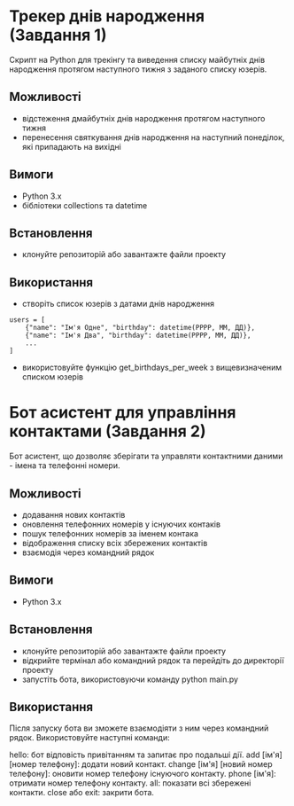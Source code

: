 # Трекер днів народження (Завдання 1)
Скрипт на Python для трекінгу та виведення списку майбутніх днів народження протягом наступного тижня з заданого списку юзерів.

## Можливості
- відстеження дмайбутніх днів народження протягом наступного тижня
- перенесення святкування днів народження на наступний понеділок, які припадають на вихідні

## Вимоги
- Python 3.x
- бібліотеки collections та datetime

## Встановлення
- клонуйте репозиторій або завантажте файли проекту

## Використання
- створіть список юзерів з датами днів народження
```
users = [
    {"name": "Ім'я Одне", "birthday": datetime(РРРР, ММ, ДД)},
    {"name": "Ім'я Два", "birthday": datetime(РРРР, ММ, ДД)},
    ...
]
```
- використовуйте функцію get_birthdays_per_week з вищевизначеним списком юзерів

# Бот асистент для управління контактами (Завдання 2)
Бот асистент, що дозволяє зберігати та управляти контактними даними - імена та телефонні номери. 

## Можливості
- додавання нових контактів
- оновлення телефонних номерів у існуючих контаків
- пошук телефонних номерів за іменем контака
- відображення списку всіх збережених контактів
- взаємодія через командний рядок

## Вимоги
- Python 3.x

## Встановлення
- клонуйте репозиторій або завантажте файли проекту
- відкрийте термінал або командний рядок та перейдіть до директорії проекту
- запустіть бота, використовуючи команду python main.py

## Використання
Після запуску бота ви зможете взаємодіяти з ним через командний рядок. 
Використовуйте наступні команди:

hello: бот відповість привітанням та запитає про подальші дії.
add [ім'я] [номер телефону]: додати новий контакт.
change [ім'я] [новий номер телефону]: оновити номер телефону існуючого контакту.
phone [ім'я]: отримати номер телефону контакту.
all: показати всі збережені контакти.
close або exit: закрити бота.